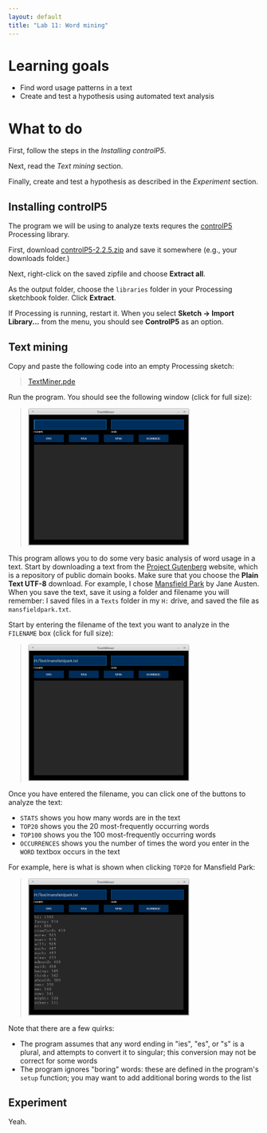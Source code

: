 ```yaml
---
layout: default
title: "Lab 11: Word mining"
---
```


# Learning goals

* Find word usage patterns in a text
* Create and test a hypothesis using automated text analysis

# What to do

First, follow the steps in the *Installing controlP5*.

Next, read the *Text mining* section.

Finally, create and test a hypothesis as described in the *Experiment* section.

## Installing controlP5

The program we will be using to analyze texts requres the [controlP5]() Processing library.

First, download [controlP5-2.2.5.zip](https://github.com/sojamo/controlp5/releases/download/v2.2.5/controlP5-2.2.5.zip) and save it somewhere (e.g., your downloads folder.)

Next, right-click on the saved zipfile and choose **Extract all**.

As the output folder, choose the `libraries` folder in your Processing sketchbook folder.  Click **Extract**.

If Processing is running, restart it.  When you select **Sketch &rarr; Import Library...** from the menu, you should see **ControlP5** as an option.

## Text mining

Copy and paste the following code into an empty Processing sketch:

> [TextMiner.pde](https://github.com/ycpcs/fys100-fall2015/blob/gh-pages/examples/TextMiner.pde)

Run the program.  You should see the following window (click for full size):

> <a href="img/textminer.png"><img alt="TextMiner screenshot" style="width: 323px;" src="img/textminer.png"></a>

This program allows you to do some very basic analysis of word usage in a text.  Start by downloading a text from the [Project Gutenberg](https://www.gutenberg.org/) website, which is a repository of public domain books.  Make sure that you choose the **Plain Text UTF-8** download.  For example, I chose [Mansfield Park](https://www.gutenberg.org/ebooks/141) by Jane Austen.  When you save the text, save it using a folder and filename you will remember: I saved files in a `Texts` folder in my `H:` drive, and saved the file as `mansfieldpark.txt`.

Start by entering the filename of the text you want to analyze in the `FILENAME` box (click for full size):

> <a href="img/textminer-fname.png"><img alt="TextMiner screenshot" style="width: 323px;" src="img/textminer-fname.png"></a>

Once you have entered the filename, you can click one of the buttons to analyze the text:

* `STATS` shows you how many words are in the text
* `TOP20` shows you the 20 most-frequently occurring words
* `TOP100` shows you the 100 most-frequently occurring words
* `OCCURRENCES` shows you the number of times the word you enter in the `WORD` textbox occurs in the text

For example, here is what is shown when clicking `TOP20` for Mansfield Park:

> <a href="img/textminer-top20.png"><img alt="TextMiner screenshot" style="width: 323px;" src="img/textminer-top20.png"></a>

Note that there are a few quirks:

* The program assumes that any word ending in "ies", "es", or "s" is a plural, and attempts to convert it to singular; this conversion may not be correct for some words
* The program ignores "boring" words: these are defined in the program's `setup` function; you may want to add additional boring words to the list

## Experiment

Yeah.
